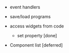 * event handlers
* save/load programs

* access widgets from code
	- set property [done]

* Component list [deferred]
